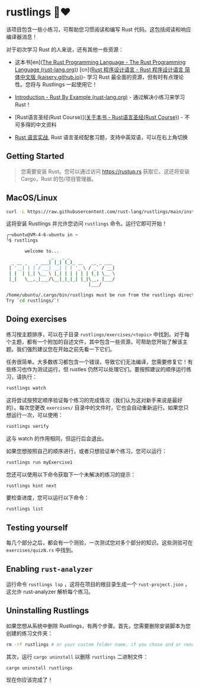 # rustlings 🦀❤️

该项目包含一些小练习，可帮助您习惯阅读和编写 Rust 代码。这包括阅读和响应编译器消息！

对于初次学习 Rust 的人来说，还有其他一些资源：

- 这本书[en]([The Rust Programming Language - The Rust Programming Language (rust-lang.org)](https://doc.rust-lang.org/book/index.html)) [cn]([Rust 程序设计语言 - Rust 程序设计语言 简体中文版 (kaisery.github.io)](https://kaisery.github.io/trpl-zh-cn/title-page.html))- 学习 Rust 最全面的资源，但有时有点理论性。您将与 Rustlings 一起使用它！

- [Introduction - Rust By Example (rust-lang.org)](https://doc.rust-lang.org/rust-by-example/index.html) - 通过解决小练习来学习 Rust！

- [Rust语言圣经(Rust Course)]([关于本书 - Rust语言圣经(Rust Course)](https://course.rs/about-book.html)) - 不可多得的中文资料
- [Rust 语言实战](https://github.com/sunface/rust-by-practice), Rust 语言圣经配套习题，支持中英双语，可以在右上角切换

## Getting Started

> 您需要安装 Rust。您可以通过访问 https://rustup.rs 获取它。这还将安装 Cargo，Rust 的包/项目管理器。

## MacOS/Linux

```bash
curl -L https://raw.githubusercontent.com/rust-lang/rustlings/main/install.sh | bash
```

这将安装 Rustlings 并允许您访问 `rustlings` 命令。运行它即可开始！

```bash
╭─ubuntu@VM-4-6-ubuntu in ~
╰$ rustlings

       welcome to...
                 _   _ _
  _ __ _   _ ___| |_| (_)_ __   __ _ ___
 | '__| | | / __| __| | | '_ \ / _` / __|
 | |  | |_| \__ \ |_| | | | | | (_| \__ \
 |_|   \__,_|___/\__|_|_|_| |_|\__, |___/
                               |___/

/home/ubuntu/.cargo/bin/rustlings must be run from the rustlings directory
Try `cd rustlings/`!
```



## Doing exercises

练习按主题排序，可以在子目录 `rustlings/exercises/<topic>` 中找到。对于每个主题，都有一个附加的自述文件，其中包含一些资源，可帮助您开始了解该主题。我们强烈建议您在开始之前先看一下它们。

任务很简单。大多数练习都包含一个错误，导致它们无法编译，您需要修复它！有些练习也作为测试运行，但 rustles 仍然可以处理它们。要按照建议的顺序运行练习，请执行：

```bash
rustlings watch
```

这将尝试按预定顺序验证每个练习的完成情况（我们认为这对新手来说是最好的）。每次您更改 `exercises/` 目录中的文件时，它也会自动重新运行。如果您只想运行一次，可以使用：

```bash
rustlings verify
```

这与 watch 的作用相同，但运行后会退出。

如果您想按照自己的顺序进行，或者只想验证单个练习，您可以运行：

```bash
rustlings run myExercise1
```

您还可以使用以下命令获取下一个未解决的练习的提示：

```bash
rustlings hint next
```

要检查进度，您可以运行以下命令：

```bash
rustlings list
```

## Testing yourself

每几个部分之后，都会有一个测验，一次测试您对多个部分的知识。这些测验可在 `exercises/quizN.rs` 中找到。

## Enabling `rust-analyzer`

运行命令 `rustlings lsp` ，这将在项目的根目录生成一个 `rust-project.json` ，这允许 rust-analyzer 解析每个练习。

## Uninstalling Rustlings

如果您想从系统中删除 Rustlings，有两个步骤。首先，您需要删除安装脚本为您创建的练习文件夹：

```bash
rm -rf rustlings # or your custom folder name, if you chose and or renamed it
```

其次，运行 `cargo uninstall` 以删除 `rustlings` 二进制文件：

```bash
cargo uninstall rustlings
```

现在你应该完成了！